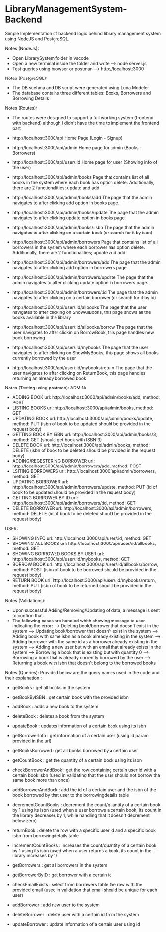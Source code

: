 # LibraryManagementSystem-Backend
Simple Implementation of backend logic behind library management system using NodeJS and PostgreSQL.

Notes (NodeJs):
- Open LibrarySystem folder in vscode
- Open a new terminal inside the folder and write --> node server.js
- Test queries using browser or postman --> http://localhost:3000

Notes (PostgreSQL):
- The DB scehma and DB script were generated using Luna Modeler
- The database contains three different tables: Books, Borrowers and Borrowing Details

Notes (Routes):
- The routes were designed to support a full working system (frontend with backend) although I didn't have the time to implement the frontend part
  
- http://localhost:3000/api                                 Home Page (Login - Signup)
- http://localhost:3000/api/admin                           Home page for admin (Books - Borrowers)
- http://localhost:3000/api/user/:id                        Home page for user (Showing info of the user)
  
- http://localhost:3000/api/admin/books                     Page that contains list of all books in the system where each book has option delete. Additionally, there are 2                                                                      functionalities; update and add
- http://localhost:3000/api/admin/books/add                 The page that the admin navigates to after clicking add option in books page.
- http://localhost:3000/api/admin/books/update              The page that the admin navigates to after clicking update option in books page.
- http://localhost:3000/api/admin/books/:isbn               The page that the admin navigates to after clicking on a certain book (or search for it by isbn)
  
- http://localhost:3000/api/admin/borrowers                 Page that contains list of all borrowers in the system where each borrower has option delete. Additionally, there are 2                                                              functionalities; update and add
- http://localhost:3000/api/admin/borrowers/add             The page that the admin navigates to after clicking add option in borrowers page.
- http://localhost:3000/api/admin/borrowers/update          The page that the admin navigates to after clicking update option in borrowers page.
- http://localhost:3000/api/admin/borrowers/:id             The page that the admin navigates to after clicking on a certain borrower (or search for it by id)

- http://localhost:3000/api/user/:id/allbooks               The page that the user navigates to after clicking on ShowAllBooks, this page shows all the books available in the                                                                   library
- http://localhost:3000/api/user/:id/allbooks/borrow        The page that the user navigates to after clickin on BorrowBook, this page handles new book borrowing
- http://localhost:3000/api/user/:id/mybooks                The page that the user navigates to after clicking on ShowMyBooks, this page shows all books currently borrowed by the                                                               user
- http://localhost:3000/api/user/:id/mybooks/return         The page that the user navigates to after clicking on ReturnBook, this page handles returning an already borrowed book


Notes (Testing using postman):
ADMIN:
- ADDING BOOK 
url: http://localhost:3000/api/admin/books/add, method: POST
- LISTING BOOKS 
url: http://localhost:3000/api/admin/books, method: GET
- UPDATING BOOK 
url: http://localhost:3000/api/admin/books/update, method: PUT (isbn of book to be updated should be provided in the request body)
- GETTING BOOK BY ISBN 
url: http://localhost:3000/api/admin/books/3, method: GET (should get book with ISBN 3)
- DELETE BOOK 
url: http://localhost:3000/api/admin/books, method: DELETE (isbn of book to be deleted should be provided in the request body)
- ADDING/REGESTERING BORROWER
url: http://localhost:3000/api/admin/borrowers/add, method: POST
- LSITING BORROWERS 
url: http://localhost:3000/api/admin/borrowers, method: GET
- UPDATING BORROWER 
url: http://localhost:3000/api/admin/borrowers/update, method: PUT (id of book to be updated should be provided in the request body)
- GETTING BORROWER BY ID 
url: http://localhost:3000/api/admin/borrowers/:id, method: GET
- DELETE BORROWER
url: http://localhost:3000/api/admin/borrowers, method: DELETE (id of book to be deleted should be provided in the request body)

USER:
- SHOWING INFO 
url: http://localhost:3000/api/user/:id, method: GET
- SHOWING ALL BOOKS 
url: http://localhost:3000/api/user/:id/allbooks, method: GET
- SHOWING BORROWED BOOKS BY USER 
url: http://localhost:3000/api/user/:id/mybooks, method: GET
- BORROW BOOK 
url: http://localhost:3000/api/user/:id/allbooks/borrow, method: POST (isbn of book to be borrowed should be provided in the request body)
- RETURN BOOK 
url: http://localhost:3000/api/user/:id/mybooks/return, method: PUT (isbn of book to be returned should be provided in the request body)


Notes (Validations):
- Upon successful Adding/Removing/Updating of data, a message is sent to confirm that.
- The following cases are handled whith showing message to user indicating the error:
--> Deleting book/borrower that doesn't exist in the system
--> Updating book/borrower that doesn't exist in the system
--> Adding book with same isbn as a book already existing in the system
--> Adding borrower with the same id as a borrower already existing in the system
--> Adding a new user but with an email that already exists in the system
--> Borrowing a book that is existing but with quantity 0
--> Borrowing a book that is already currently borrowed by the user
--> Returning a book with isbn that doesn't belong to the borrowed books


Notes (Queries):
Provided below are the query names used in the code and their explanation :
- getBooks : get all books in the system
- getBookByISBN : get certain book with the provided isbn
- addBook : adds a new book to the system 
- deleteBook : deletes a book from the system
- updateBook : updates information of a certain book using its isbn
  
- getBorrowerInfo : get information of a certain user (using id param provided in the url)
- getBooksBorrowed : get all books borrowed by a certain user
- getCountBook : get the quantity of a certain book using its isbn
- checkBorrowerAndBook : get the row containing certain user id with a certain book isbn (used in validating that the user should not borrow tha same book more than once)
- addBorrowerAndBook : add the id of a certain user and the isbn of the book borrowed by that user to the borrowingdetails table
- decrementCountBooks : decrement the count/quantity of a certain book by 1 using its isbn (used when a user borrows a certain book, its count in the library decreases by 1, while                          handling that it doesn't decrement below zero)
- returnBook : delete the row with a specific user id and a specific book isbn from borrowingdetails table
- incrementCountBooks : increases the count/quantity of a certain book by 1 using its isbn (used when a user returns a book, its count in the library increases by 1)
  
- getBorrowers : get all borrowers in the system
- getBorrowerByID : get borrower with a certain id
- checkEmailExists : select from borrowers table the row with the provided email (used in validation that email should be unique for each user)
- addBorrower : add new user to the system
- deleteBorrower : delete user with a certain id from the system
- updateBorrower : update information of a certain user using id


